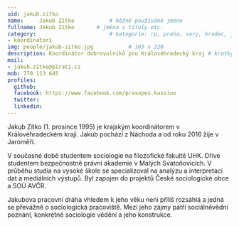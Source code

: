 ```yaml
---
uid: jakub.zitko
name:     Jakub Zítko      		# běžně používáné jméno
fullname: Jakub Zítko		# jméno s tituly etc.
category:                 		# kategorie: rp, praha, vary, hradec, jmk, senat
- koordinatori
img: people/jakub-zitko.jpg           # 165 x 220
description: Koordinátor dobrovolníků pro Královéhradecký kraj # kratký popis, max 160 znaků
mail:
- jakub.zitko@pirati.cz
mob: 770 113 645
profiles:
  github:
  facebook: https://www.facebook.com/prasopes.kassino
  twitter:
  linkedin:
---
```


Jakub Zítko (1. prosince 1995) je krajským koordinátorem v Královéhradeckém kraji. Jakub pochází z Náchoda a od roku 2016 žije v Jaroměři.

V současné době studentem sociologie na filozofické fakultě UHK. Dříve studentem bezpečnostně právní akademie v Malých Svatoňovicích. V průběhu studia na vysoké škole se specializoval na analýzu a interpretaci dat a mediálních výstupů. Byl zapojen do projektů České sociologické obce a SOÚ AVČR.

Jakubova pracovní dráha vhledem k jeho věku není příliš rozsáhlá a jedná se převážně o sociologická pracoviště. Mezi jeho zájmy patří sociálněvědní poznání, konkrétně sociologie vědění a jeho konstrukce.
